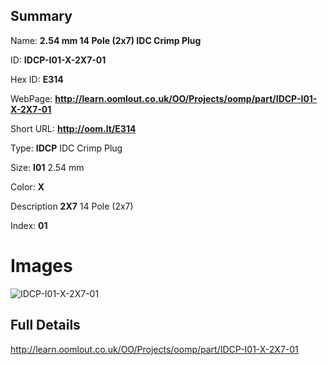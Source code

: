 

## Summary
 
Name: __2.54 mm 14 Pole (2x7) IDC Crimp Plug__

ID: __IDCP-I01-X-2X7-01__

Hex ID: __E314__

WebPage: __http://learn.oomlout.co.uk/OO/Projects/oomp/part/IDCP-I01-X-2X7-01__

Short URL: __http://oom.lt/E314__


Type: __IDCP__ IDC Crimp Plug 

Size: __I01__ 2.54 mm 

Color: __X__  

Description __2X7__ 14 Pole (2x7) 

Index: __01__


 # Images
![IDCP-I01-X-2X7-01](http://oomlout.com/oomp-gen/parts/IDCP-I01-X-2X7-01/IDCP-I01-X-2X7-01_420.jpg)



 ## Full Details

 http://learn.oomlout.co.uk/OO/Projects/oomp/part/IDCP-I01-X-2X7-01














